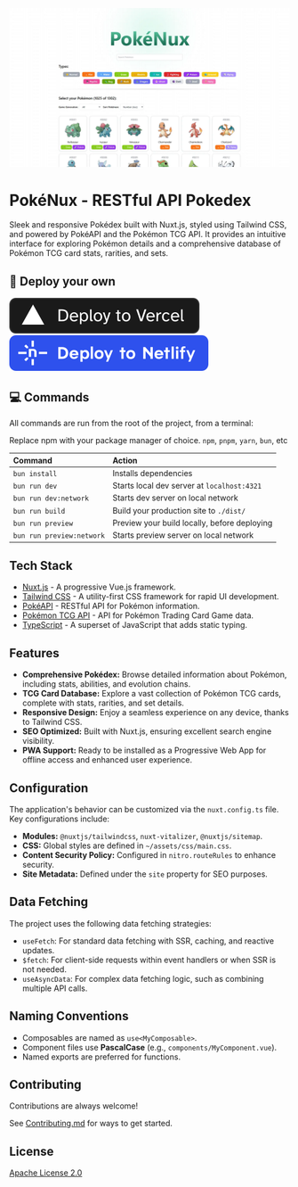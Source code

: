 ![PokéNux](/public/sitemap.webp)

# PokéNux - RESTful API Pokedex

Sleek and responsive Pokédex built with Nuxt.js, styled using Tailwind CSS, and powered by PokéAPI and the Pokémon TCG API. It provides an intuitive interface for exploring Pokémon details and a comprehensive database of Pokémon TCG card stats, rarities, and sets.

## 🚀 Deploy your own

[![Deploy with Vercel](_deploy_vercel.svg)](https://vercel.com/new/clone?repository-url=https://github.com/KurutoDenzeru/PokéNux)  [![Deploy with Netlify](_deploy_netlify.svg)](https://app.netlify.com/start/deploy?repository=https://github.com/KurutoDenzeru/PokéNux)

## 💻 Commands

All commands are run from the root of the project, from a terminal:

Replace npm with your package manager of choice. `npm`, `pnpm`, `yarn`, `bun`, etc

| Command                   | Action                                       |
| :------------------------ | :------------------------------------------- |
| `bun install`             | Installs dependencies                        |
| `bun run dev`             | Starts local dev server at `localhost:4321`  |
| `bun run dev:network`     | Starts dev server on local network           |
| `bun run build`           | Build your production site to `./dist/`      |
| `bun run preview`         | Preview your build locally, before deploying |
| `bun run preview:network` | Starts preview server on local network       |

## Tech Stack

- [Nuxt.js](https://nuxt.com/) - A progressive Vue.js framework.
- [Tailwind CSS](https://tailwindcss.com/) - A utility-first CSS framework for rapid UI development.
- [PokéAPI](https://pokeapi.co/) - RESTful API for Pokémon information.
- [Pokémon TCG API](https://pokemontcg.io/) - API for Pokémon Trading Card Game data.
- [TypeScript](https://www.typescriptlang.org/) - A superset of JavaScript that adds static typing.

## Features

- **Comprehensive Pokédex:** Browse detailed information about Pokémon, including stats, abilities, and evolution chains.
- **TCG Card Database:** Explore a vast collection of Pokémon TCG cards, complete with stats, rarities, and set details.
- **Responsive Design:** Enjoy a seamless experience on any device, thanks to Tailwind CSS.
- **SEO Optimized:** Built with Nuxt.js, ensuring excellent search engine visibility.
- **PWA Support:** Ready to be installed as a Progressive Web App for offline access and enhanced user experience.

## Configuration

The application's behavior can be customized via the `nuxt.config.ts` file. Key configurations include:

- **Modules:** `@nuxtjs/tailwindcss`, `nuxt-vitalizer`, `@nuxtjs/sitemap`.
- **CSS:** Global styles are defined in `~/assets/css/main.css`.
- **Content Security Policy:** Configured in `nitro.routeRules` to enhance security.
- **Site Metadata:** Defined under the `site` property for SEO purposes.

## Data Fetching

The project uses the following data fetching strategies:

- `useFetch`: For standard data fetching with SSR, caching, and reactive updates.
- `$fetch`: For client-side requests within event handlers or when SSR is not needed.
- `useAsyncData`: For complex data fetching logic, such as combining multiple API calls.

## Naming Conventions

- Composables are named as `use<MyComposable>`.
- Component files use **PascalCase** (e.g., `components/MyComponent.vue`).
- Named exports are preferred for functions.

## Contributing

Contributions are always welcome!

See [Contributing.md](Contributing.md) for ways to get started.

## License

[Apache License 2.0](LICENSE)

